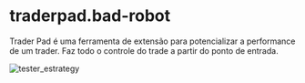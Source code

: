 # traderpad.bad-robot

Trader Pad é uma ferramenta de extensão para potencializar a performance de um trader. Faz todo o controle do trade a partir do ponto de entrada.

![tester_estrategy](assets/traderpad.gif)


